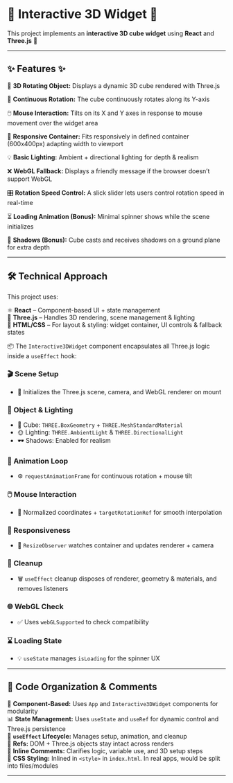 # 🧊 Interactive 3D Widget 🚀

This project implements an **interactive 3D cube widget** using **React** and **Three.js** 🎯

---

## ✨ Features ✨

🎲 **3D Rotating Object:** Displays a dynamic 3D cube rendered with Three.js

🔄 **Continuous Rotation:** The cube continuously rotates along its Y-axis

🖱️ **Mouse Interaction:** Tilts on its X and Y axes in response to mouse movement over the widget area

📱 **Responsive Container:** Fits responsively in defined container (600x400px) adapting width to viewport 

💡 **Basic Lighting:** Ambient + directional lighting for depth & realism 

❌ **WebGL Fallback:** Displays a friendly message if the browser doesn’t support WebGL  

🎛️ **Rotation Speed Control:** A slick slider lets users control rotation speed in real-time 

⏳ **Loading Animation (Bonus):** Minimal spinner shows while the scene initializes 

🧭 **Shadows (Bonus):** Cube casts and receives shadows on a ground plane for extra depth   

---

## 🛠️ Technical Approach

This project uses:

⚛️ **React** – Component-based UI + state management  
🔺 **Three.js** – Handles 3D rendering, scene management & lighting  
🧱 **HTML/CSS** – For layout & styling: widget container, UI controls & fallback states  

📦 The `Interactive3DWidget` component encapsulates all Three.js logic inside a `useEffect` hook:

### 🎬 Scene Setup
- 🔧 Initializes the Three.js scene, camera, and WebGL renderer on mount

### 🧊 Object & Lighting
- 🧊 Cube: `THREE.BoxGeometry` + `THREE.MeshStandardMaterial`  
- 🌞 Lighting: `THREE.AmbientLight` & `THREE.DirectionalLight`  
- 🕶️ Shadows: Enabled for realism

### 🔄 Animation Loop
- ⚙️ `requestAnimationFrame` for continuous rotation + mouse tilt

### 🖱️ Mouse Interaction
- 📐 Normalized coordinates + `targetRotationRef` for smooth interpolation

### 📐 Responsiveness
- 📏 `ResizeObserver` watches container and updates renderer + camera

### 🧹 Cleanup
- 🗑️ `useEffect` cleanup disposes of renderer, geometry & materials, and removes listeners

### 🌐 WebGL Check
- ✅ Uses `webGLSupported` to check compatibility

### ⌛ Loading State
- 💡 `useState` manages `isLoading` for the spinner UX

---

## 🧱 Code Organization & Comments

🧩 **Component-Based:** Uses `App` and `Interactive3DWidget` components for modularity  
📊 **State Management:** Uses `useState` and `useRef` for dynamic control and Three.js persistence  
🔁 **`useEffect` Lifecycle:** Manages setup, animation, and cleanup  
🎯 **Refs:** DOM + Three.js objects stay intact across renders  
📝 **Inline Comments:** Clarifies logic, variable use, and 3D setup steps  
🎨 **CSS Styling:** Inlined in `<style>` in `index.html`. In real apps, would be split into files/modules  

---

